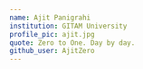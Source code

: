 ```yaml
---
name: Ajit Panigrahi
institution: GITAM University
profile_pic: ajit.jpg
quote: Zero to One. Day by day.
github_user: AjitZero
---
```

